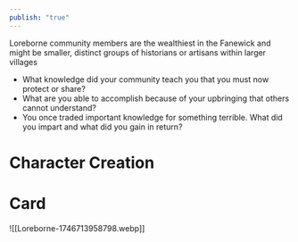 ```yaml
---
publish: "true"
---
```

 Loreborne community members are the wealthiest in the Fanewick and might be smaller, distinct groups of historians or artisans within larger villages
 
* What knowledge did your community teach you that you must now protect or share?
* What are you able to accomplish because of your upbringing that others cannot understand?
* You once traded important knowledge for something terrible. What did you impart and what did you gain in return?

# Character Creation
# Card
![[Loreborne-1746713958798.webp]]